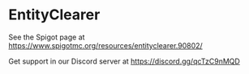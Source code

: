 # EntityClearer

See the Spigot page at https://www.spigotmc.org/resources/entityclearer.90802/

Get support in our Discord server at https://discord.gg/qcTzC9nMQD
